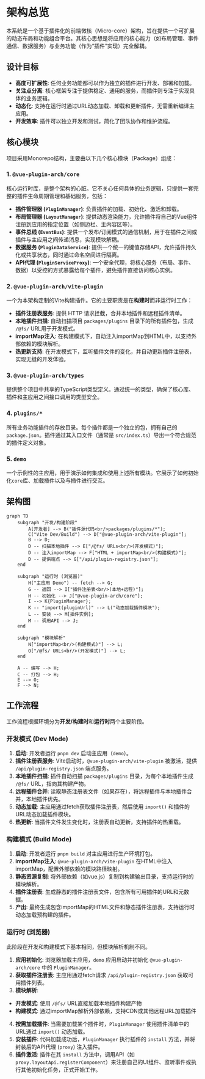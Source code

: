# 架构总览

本系统是一个基于插件化的前端微核（Micro-core）架构，旨在提供一个可扩展的动态布局和功能组合平台。其核心思想是将应用的核心能力（如布局管理、事件通信、数据服务）与业务功能（作为“插件”实现）完全解耦。

## 设计目标

- **高度可扩展性**: 任何业务功能都可以作为独立的插件进行开发、部署和加载。
- **关注点分离**: 核心框架专注于提供稳定、通用的服务，而插件则专注于实现具体的业务逻辑。
- **动态化**: 支持在运行时通过URL动态加载、卸载和更新插件，无需重新编译主应用。
- **开发效率**: 插件可以独立开发和测试，简化了团队协作和维护流程。

## 核心模块

项目采用Monorepo结构，主要由以下几个核心模块（Package）组成：

### 1. `@vue-plugin-arch/core`

核心运行时库，是整个架构的心脏。它不关心任何具体的业务逻辑，只提供一套完整的插件生命周期管理和基础服务，包括：

- **插件管理器 (`PluginManager`)**: 负责插件的加载、初始化、激活和卸载。
- **布局管理器 (`LayoutManager`)**: 提供动态渲染能力，允许插件将自己的Vue组件注册到应用的指定位置（如侧边栏、主内容区等）。
- **事件总线 (`EventBus`)**: 提供一个发布/订阅模式的通信机制，用于在插件之间或插件与主应用之间传递消息，实现模块解耦。
- **数据服务 (`PluginDataService`)**: 提供一个统一的键值存储API，允许插件持久化或共享状态，同时通过命名空间进行隔离。
- **API代理 (`PluginServiceProxy`)**: 一个安全代理，将核心服务（布局、事件、数据）以受控的方式暴露给每个插件，避免插件直接访问核心实例。

### 2. `@vue-plugin-arch/vite-plugin`

一个为本架构定制的Vite构建插件。它的主要职责是在**构建时**而非运行时工作：

- **插件注册表服务**: 提供 HTTP 请求拦截，合并本地插件和远程插件清单。
- **本地插件扫描**: 自动扫描项目 `packages/plugins` 目录下的所有插件包，生成 `/@fs/` URL用于开发模式。
- **importMap注入**: 在构建模式下，自动注入importMap到HTML中，以支持外部依赖的模块解析。
- **热更新支持**: 在开发模式下，监听插件文件的变化，并自动更新插件注册表，实现无缝的开发体验。

### 3. `@vue-plugin-arch/types`

提供整个项目中共享的TypeScript类型定义。通过统一的类型，确保了核心库、插件和主应用之间接口调用的类型安全。

### 4. `plugins/*`

所有业务功能插件的存放目录。每个插件都是一个独立的包，拥有自己的 `package.json`。插件通过其入口文件（通常是 `src/index.ts`）导出一个符合规范的插件定义对象。

### 5. `demo`

一个示例性的主应用，用于演示如何集成和使用上述所有模块。它展示了如何初始化`core`库、加载插件以及与插件进行交互。

## 架构图

```mermaid
graph TD
    subgraph "开发/构建阶段"
        A[开发者] --> B("插件源代码<br/>packages/plugins/*");
        C("Vite Dev/Build") --> D["@vue-plugin-arch/vite-plugin"];
        B --> D;
        D -- 扫描本地插件 --> E["/@fs/ URLs<br/>(开发模式)"];
        D -- 注入importMap --> F["HTML + importMap<br/>(构建模式)"];
        D -- 提供端点 --> G["/api/plugin-registry.json"];
    end

    subgraph "运行时 (浏览器)"
        H("主应用 Demo") -- fetch --> G;
        G -- 返回 --> I["插件注册表<br/>(本地+远程)"];
        H -- 初始化 --> J["@vue-plugin-arch/core"];
        I --> K{PluginManager};
        K -- "import(pluginUrl)" --> L("动态加载插件模块");
        L -- 安装 --> M[插件实例];
        M -- 调用API --> J;
    end

    subgraph "模块解析"
        N["importMap<br/>(构建模式)"] --> L;
        O["/@fs/ URLs<br/>(开发模式)"] --> L;
    end

    A -- 编写 --> H;
    C -- 打包 --> H;
    E --> O;
    F --> N;
```

## 工作流程

工作流程根据环境分为**开发/构建时**和**运行时**两个主要阶段。

### 开发模式 (Dev Mode)

1.  **启动**: 开发者运行 `pnpm dev` 启动主应用（`demo`）。
2.  **插件注册表服务**: Vite启动时，`@vue-plugin-arch/vite-plugin` 被激活，提供 `/api/plugin-registry.json` 端点服务。
3.  **本地插件扫描**: 插件自动扫描 `packages/plugins` 目录，为每个本地插件生成 `/@fs/` URL，指向其构建产物。
4.  **远程插件合并**: 读取静态注册表文件（如果存在），将远程插件与本地插件合并，本地插件优先。
5.  **动态加载**: 主应用通过fetch获取插件注册表，然后使用 `import()` 和插件的URL动态加载插件模块。
6.  **热更新**: 当插件文件发生变化时，注册表自动更新，支持插件的热重载。

### 构建模式 (Build Mode)

1.  **启动**: 开发者运行 `pnpm build` 对主应用进行生产环境打包。
2.  **importMap注入**: `@vue-plugin-arch/vite-plugin` 在HTML中注入importMap，配置外部依赖的模块路径映射。
3.  **静态资源复制**: 将外部依赖（如vue.js）复制到构建输出目录，支持运行时的模块解析。
4.  **插件注册表**: 生成静态的插件注册表文件，包含所有可用插件的URL和元数据。
5.  **产出**: 最终生成包含importMap的HTML文件和静态插件注册表，支持运行时动态加载预构建的插件。

### 运行时 (浏览器)

此阶段在开发和构建模式下基本相同，但模块解析机制不同。

1.  **应用初始化**: 浏览器加载主应用，`demo` 应用启动并初始化 `@vue-plugin-arch/core` 中的 `PluginManager`。
2.  **获取插件注册表**: 主应用通过fetch请求 `/api/plugin-registry.json` 获取可用插件列表。
3.  **模块解析**:

- **开发模式**: 使用 `/@fs/` URL直接加载本地插件构建产物
- **构建模式**: 通过importMap解析外部依赖，支持CDN或其他远程URL加载插件

4.  **按需加载插件**: 当需要加载某个插件时，`PluginManager` 使用插件清单中的URL通过 `import()` 动态加载。
5.  **安装插件**: 代码加载成功后，`PluginManager` 执行插件的 `install` 方法，并将封装后的API代理 (`proxy`) 注入插件。
6.  **插件激活**: 插件在其 `install` 方法中，调用API（如 `proxy.layoutApi.registerComponent`）来注册自己的UI组件、监听事件或执行其他初始化任务，正式开始工作。
